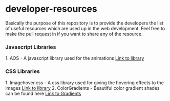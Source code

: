 <h1>developer-resources</h1>
Basically the purpose of this repository is to provide the developers the list of useful resources which are used up in the web development. Feel free to make the pull request in if you want to share any of the resource.

<h3>Javascript Libraries</h3>
1. AOS - A javascript library used for the animations <a href="https://github.com/michalsnik/aos">Link to library</a>

<h3>CSS Libraries</h3>
1. Imagehover.css - A css library used for giving the hovering effects to the images <a href="https://www.imagehover.io/">Link to library</a>
2. ColorGradients - Beautiful color gradient shades can be found here <a href="https://digitalsynopsis.com/design/beautiful-color-ui-gradients-backgrounds/">Link to Gradients</a>
